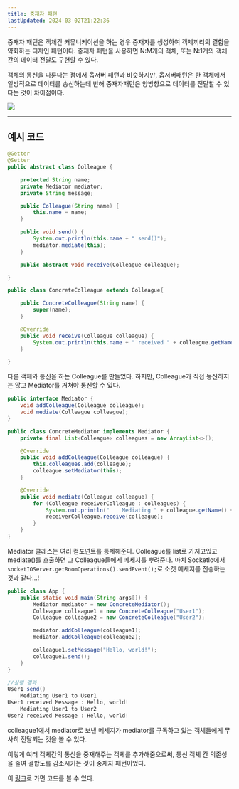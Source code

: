 ```yaml
---
title: 중재자 패턴
lastUpdated: 2024-03-02T21:22:36
---
```


중재자 패턴은 객체간 커뮤니케이션을 하는 경우 중재자를 생성하여 객체끼리의 결합을 약화하는 디자인 패턴이다. 중재자 패턴을 사용하면 N:M개의 객체, 또는 N:1개의 객체간의 데이터 전달도 구현할 수 있다.

객체의 통신을 다룬다는 점에서 옵저버 패턴과 비슷하지만, 옵저버패턴은 한 객체에서 일방적으로 데이터를 송신하는데 반해 중재자패턴은 양방향으로 데이터를 전달할 수 있다는 것이 차이점이다.

<img src="https://upload.wikimedia.org/wikipedia/commons/e/e4/Mediator_design_pattern.png">

---

## 예시 코드

```java
@Getter
@Setter
public abstract class Colleague {

    protected String name;
    private Mediator mediator;
    private String message;

    public Colleague(String name) {
        this.name = name;
    }

    public void send() {
        System.out.println(this.name + " send()");
        mediator.mediate(this);
    }

    public abstract void receive(Colleague colleague);

}

public class ConcreteColleague extends Colleague{

    public ConcreteColleague(String name) {
        super(name);
    }

    @Override
    public void receive(Colleague colleague) {
        System.out.println(this.name + " received " + colleague.getName() + "'s Message : " + colleague.getMessage());
    }

}
```

다른 객체와 통신을 하는 Colleague를 만들었다. 하지만, Colleague가 직접 동신하지는 않고 Mediator를 거쳐야 통신할 수 있다. 

```java
public interface Mediator {
    void addColleague(Colleague colleague);
    void mediate(Colleague colleague);
}

public class ConcreteMediator implements Mediator {
    private final List<Colleague> colleagues = new ArrayList<>();

    @Override
    public void addColleague(Colleague colleague) {
        this.colleagues.add(colleague);
        colleague.setMediator(this);
    }

    @Override
    public void mediate(Colleague colleague) {
        for (Colleague receiverColleague : colleagues) {
            System.out.println("    Mediating " + colleague.getName() + " to " + receiverColleague.getName());
            receiverColleague.receive(colleague);
        }
    }
}
```

Mediator 클래스는 여러 컴포넌트를 통제해준다. Colleague를 list로 가지고있고 mediate()를 호출하면 그 Colleague들에게 메세지를 뿌려준다. 마치 SocketIo에서 `socketIOServer.getRoomOperations().sendEvent();`로 소켓 메세지를 전송하는 것과 같다...!

```java
public class App {
    public static void main(String args[]) {
        Mediator mediator = new ConcreteMediator();
        Colleague colleague1 = new ConcreteColleague("User1");
        Colleague colleague2 = new ConcreteColleague("User2");

        mediator.addColleague(colleague1);
        mediator.addColleague(colleague2);

        colleague1.setMessage("Hello, world!");
        colleague1.send();
    }
}
```

```java
//실행 결과
User1 send()
    Mediating User1 to User1
User1 received Message : Hello, world!
    Mediating User1 to User2
User2 received Message : Hello, world!
```

colleague1에서 mediator로 보낸 메세지가 mediator를 구독하고 있는 객체들에게 무사히 전달되는 것을 볼 수 있다.

이렇게 여러 객체간의 통신을 중재해주는 객체를 추가해줌으로써, 통신 객체 간 의존성을 줄여 결합도를 감소시키는 것이 중재자 패턴이었다.

이 <a href="https://github.com/rlaisqls/GoF-DesignPatterns/tree/master/src/main/java/com/study/gof/designpattrens/_03_BehavioralPattern/mediator">링크</a>로 가면 코드를 볼 수 있다.